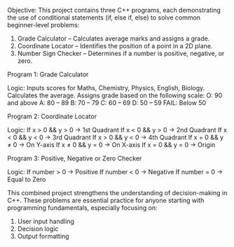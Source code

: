 Objective:
This project contains three C++ programs, each demonstrating the use of conditional statements (if, else if, else) to solve common beginner-level problems:
1. Grade Calculator – Calculates average marks and assigns a grade.
2. Coordinate Locator – Identifies the position of a point in a 2D plane.
3. Number Sign Checker – Determines if a number is positive, negative, or zero.

Program 1: Grade Calculator

Logic:
Inputs scores for Maths, Chemistry, Physics, English, Biology.
Calculates the average.
Assigns grade based on the following scale:
O: 90 and above
A: 80 – 89
B: 70 – 79
C: 60 – 69
D: 50 – 59
FAIL: Below 50

Program 2: Coordinate Locator

Logic:
If x > 0 && y > 0 → 1st Quadrant
If x < 0 && y > 0 → 2nd Quadrant
If x < 0 && y < 0 → 3rd Quadrant
If x > 0 && y < 0 → 4th Quadrant
If x = 0 && y ≠ 0 → On Y-axis
If x ≠ 0 && y = 0 → On X-axis
If x = 0 && y = 0 → Origin

Program 3: Positive, Negative or Zero Checker

Logic:
If number > 0 → Positive
If number < 0 → Negative
If number = 0 → Equal to Zero

This combined project strengthens the understanding of decision-making in C++. These problems are essential practice for anyone starting with programming fundamentals, especially focusing on:
1. User input handling
2. Decision logic
3. Output formatting

